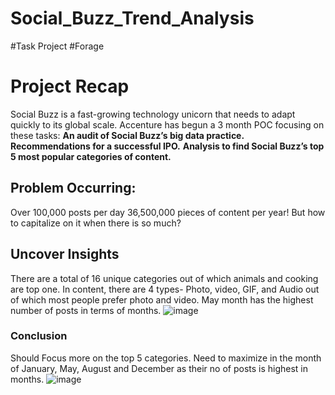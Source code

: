 # Social_Buzz_Trend_Analysis
#Task Project #Forage
# Project Recap
Social Buzz is a fast-growing technology unicorn that needs to adapt quickly to its global scale. Accenture has begun a 3 month POC focusing on these tasks:
**An audit of Social Buzz’s big data practice.**
**Recommendations for a successful IPO.**
**Analysis to find Social Buzz’s top 5 most popular categories of content.**
## Problem Occurring:
Over 100,000  posts per day  36,500,000 pieces of content per year!
But how to capitalize on it when there is so much?
## Uncover Insights
There are a total of 16 unique categories out of which animals and cooking are top one.
In content, there are 4 types- Photo, video, GIF, and Audio out of which most people prefer photo and video.
May month has the highest number of posts in terms of months.
![image](https://github.com/user-attachments/assets/edb3494b-7ec2-4a3a-ac96-6ccd76d38204)
### Conclusion
Should Focus more on the top 5 categories.
Need to maximize in the month of January, May, August and December as their no of posts is highest in months.
![image](https://github.com/user-attachments/assets/9dbcdcda-ba6f-4a93-8dc4-59b781130809)




